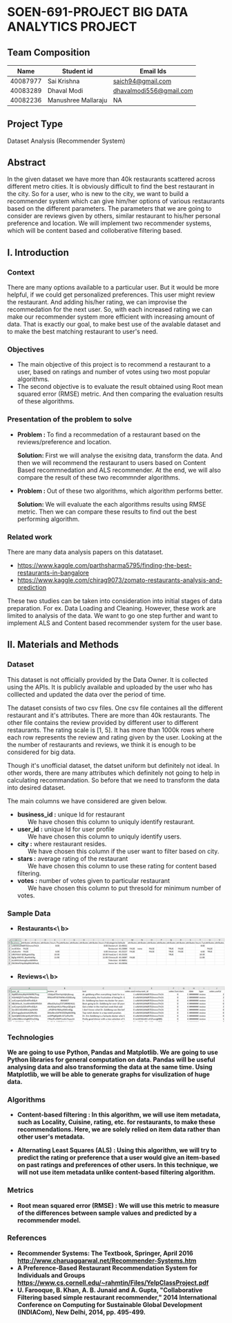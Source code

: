 # SOEN-691-PROJECT BIG DATA ANALYTICS PROJECT

## Team Composition

| Name  | Student id | Email Ids |
| --- | --- | ---|
| 40087977 | Sai Krishna | saich94@gmail.com |
| 40083289 | Dhaval Modi | dhavalmodi556@gmail.com |
| 40082236 | Manushree Mallaraju | NA |

## Project Type
Dataset Analysis (Recommender System)

## Abstract
In the given dataset we have more than 40k restaurants scattered across different metro cities. It is obviously difficult to find the best restaurant in the city. So for a user, who is new to the city, we want to build a recommender system which can give him/her options of various restaurants based on the different parameters. The parameters that we are going to consider are reviews given by others, similar restaurant to his/her personal preference and location. We will implement two recommender systems, which will be content based and colloberative filtering based.

## I. Introduction
### Context

There are many options available to a particular user. But it would be more helpful, if we could get personalized preferences. This user might review the restaurant. And adding his/her rating, we can improvise the recommedation for the next user. So, with each increased rating we can make our recommender system more efficient with increasing amount of data. That is exactly our goal, to make best use of the avalable dataset and to make the best matching restaurant to user's need.

### Objectives

* The main objective of this project is to recommend a restaurant to a user, based on ratings and number of votes using two most popular algorithms.
* The second objective is to evaluate the result obtained using Root mean squared error (RMSE) metric. And then comparing the evaluation results of these algorithms.

### Presentation of the problem to solve

* <b>Problem : </b> To find a recommedation of a restaurant based on the reviews/preference and location.

  <b>Solution: </b> First we will analyse the exisitng data, transform the data. And then we will recommend the restaurant to users based on Content Based recommnedation and ALS recommender. At the end, we will also compare the result of these two recommnder algorithms.

* <b>Problem : </b> Out of these two algorithms, which algorithm performs better.
 
  <b>Solution: </b> We will evaluate the each algorithms results using RMSE metric. Then we can compare these results to find out the best performing algorithm.

### Related work 

There are many data analysis papers on this datataset. <br />
* https://www.kaggle.com/parthsharma5795/finding-the-best-restaurants-in-bangalore <br />
* https://www.kaggle.com/chirag9073/zomato-restaurants-analysis-and-prediction <br />

These two studies can be taken into consideration into initial stages of data preparation. For ex. Data Loading and Cleaning. However, these work are limited to analysis of the data. We want to go one step further and want to implement ALS and Content based recommender system for the user base.

## II. Materials and Methods

### Dataset

This dataset is not officially provided by the Data Owner. It is collected using the APIs. It is publicly available and uploaded by the user who has colllected and updated the data over the period of time. 

The dataset consists of two csv files. One csv file containes all the different restaurant and it's attributes. There are more than 40k restaurants. The other file contains the review provided by different user to different restaurants. The rating scale is [1, 5]. It has more than 1000k rows where each row represents the review and rating given by the user. Looking at the the number of restaurants and reviews, we think it is enough to be considered for big data. 

Though it's unofficial dataset, the datset uniform but definitely not ideal. In other words, there are many attributes which definitely not going to help in calculating recommandation. So before that we need to transform the data into desired dataset.

The main columns we have considered are given below.

* <b>business_id :</b> unique Id for restaurant <br />
&nbsp;   &nbsp;   &nbsp; We have chosen this column to uniquly identify restaurant.
* <b>user_id :</b> unique Id for user profile <br />
&nbsp;   &nbsp;   &nbsp; We have chosen this column to uniquly identify users.
* <b>city :</b> where restaurant resides. <br />
&nbsp;   &nbsp;   &nbsp; We have chosen this column if the user want to filter based on city.
* <b>stars :</b> average rating of the restaurant <br />
&nbsp;   &nbsp;   &nbsp; We have chosen this column to use these rating for content based filtering.
* <b>votes :</b> number of votes given to particular restaurant <br />
&nbsp;   &nbsp;   &nbsp; We have chosen this column to put thresold for minimum number of votes.

### Sample Data

* <b>Restaurants<\ b>

![](images/Sample_Data_Restaurant.PNG)

* <b>Reviews<\ b>

![](images/Sample_Data_Reviews.PNG)

### Technologies

We are going to use Python, Pandas and Matplotlib. We are going to use Python libraries for general computation on data. Pandas will be useful analysing data and also transforming the data at the same time. Using Matplotlib, we will be able to generate graphs for visulization of huge data.

### Algorithms

* <b>Content-based filtering :</b> In this algorithm, we will use item metadata, such as Locality, Cuisine, rating, etc. for restaurants, to make these recommendations. Here, we are solely relied on item data rather than other user's  metadata.

* <b>Alternating Least Squares (ALS) :</b>  Using this algorithm, we will try to predict the rating or preference that a user would give an item-based on past ratings and preferences of other users. In this technique, we will not use item metadata unlike content-based filtering algorithm.

### Metrics

* <b>Root mean squared error (RMSE) :</b> We will use this metric to measure of the differences between sample values and predicted by a recommender model.

### References

* Recommender Systems: The Textbook, Springer, April 2016 http://www.charuaggarwal.net/Recommender-Systems.htm
* A Preference-Based Restaurant Recommendation System for Individuals and Groups https://www.cs.cornell.edu/~rahmtin/Files/YelpClassProject.pdf
* U. Farooque, B. Khan, A. B. Junaid and A. Gupta, "Collaborative Filtering based simple restaurant recommender," 2014 International Conference on Computing for Sustainable Global Development (INDIACom), New Delhi, 2014, pp. 495-499.



